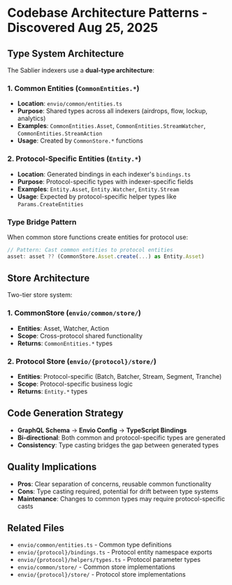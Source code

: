# Codebase Architecture Patterns - Discovered Aug 25, 2025

## Type System Architecture
The Sablier indexers use a **dual-type architecture**:

### 1. Common Entities (`CommonEntities.*`)
- **Location**: `envio/common/entities.ts`
- **Purpose**: Shared types across all indexers (airdrops, flow, lockup, analytics)
- **Examples**: `CommonEntities.Asset`, `CommonEntities.StreamWatcher`, `CommonEntities.StreamAction`
- **Usage**: Created by `CommonStore.*` functions

### 2. Protocol-Specific Entities (`Entity.*`)
- **Location**: Generated bindings in each indexer's `bindings.ts`
- **Purpose**: Protocol-specific types with indexer-specific fields
- **Examples**: `Entity.Asset`, `Entity.Watcher`, `Entity.Stream`
- **Usage**: Expected by protocol-specific helper types like `Params.CreateEntities`

### Type Bridge Pattern
When common store functions create entities for protocol use:
```typescript
// Pattern: Cast common entities to protocol entities
asset: asset ?? (CommonStore.Asset.create(...) as Entity.Asset)
```

## Store Architecture
Two-tier store system:

### 1. CommonStore (`envio/common/store/`)
- **Entities**: Asset, Watcher, Action
- **Scope**: Cross-protocol shared functionality
- **Returns**: `CommonEntities.*` types

### 2. Protocol Store (`envio/{protocol}/store/`)
- **Entities**: Protocol-specific (Batch, Batcher, Stream, Segment, Tranche)
- **Scope**: Protocol-specific business logic
- **Returns**: `Entity.*` types

## Code Generation Strategy
- **GraphQL Schema** → **Envio Config** → **TypeScript Bindings**
- **Bi-directional**: Both common and protocol-specific types are generated
- **Consistency**: Type casting bridges the gap between generated types

## Quality Implications
- **Pros**: Clear separation of concerns, reusable common functionality
- **Cons**: Type casting required, potential for drift between type systems
- **Maintenance**: Changes to common types may require protocol-specific casts

## Related Files
- `envio/common/entities.ts` - Common type definitions
- `envio/{protocol}/bindings.ts` - Protocol entity namespace exports
- `envio/{protocol}/helpers/types.ts` - Protocol parameter types
- `envio/common/store/` - Common store implementations
- `envio/{protocol}/store/` - Protocol store implementations